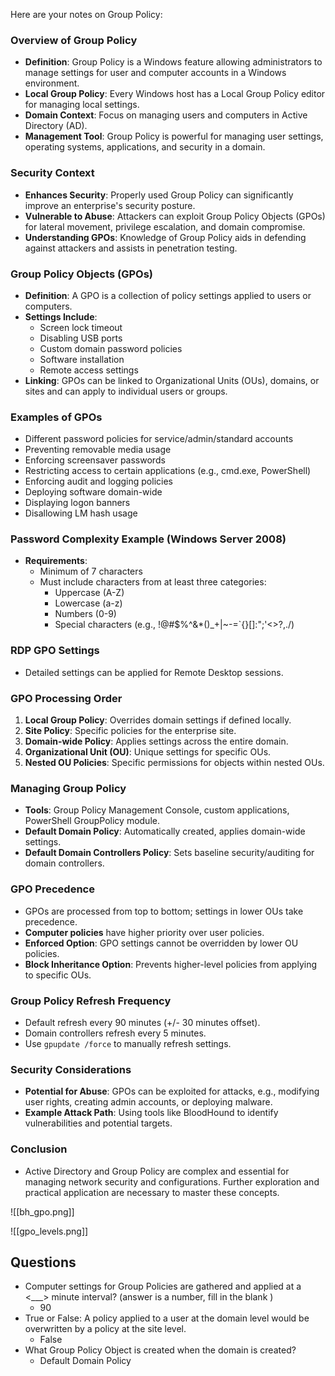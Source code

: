 Here are your notes on Group Policy:

### Overview of Group Policy
- **Definition**: Group Policy is a Windows feature allowing administrators to manage settings for user and computer accounts in a Windows environment.
- **Local Group Policy**: Every Windows host has a Local Group Policy editor for managing local settings.
- **Domain Context**: Focus on managing users and computers in Active Directory (AD).
- **Management Tool**: Group Policy is powerful for managing user settings, operating systems, applications, and security in a domain.

### Security Context
- **Enhances Security**: Properly used Group Policy can significantly improve an enterprise's security posture.
- **Vulnerable to Abuse**: Attackers can exploit Group Policy Objects (GPOs) for lateral movement, privilege escalation, and domain compromise.
- **Understanding GPOs**: Knowledge of Group Policy aids in defending against attackers and assists in penetration testing.

### Group Policy Objects (GPOs)
- **Definition**: A GPO is a collection of policy settings applied to users or computers.
- **Settings Include**:
  - Screen lock timeout
  - Disabling USB ports
  - Custom domain password policies
  - Software installation
  - Remote access settings
- **Linking**: GPOs can be linked to Organizational Units (OUs), domains, or sites and can apply to individual users or groups.

### Examples of GPOs
- Different password policies for service/admin/standard accounts
- Preventing removable media usage
- Enforcing screensaver passwords
- Restricting access to certain applications (e.g., cmd.exe, PowerShell)
- Enforcing audit and logging policies
- Deploying software domain-wide
- Displaying logon banners
- Disallowing LM hash usage

### Password Complexity Example (Windows Server 2008)
- **Requirements**:
  - Minimum of 7 characters
  - Must include characters from at least three categories:
    - Uppercase (A-Z)
    - Lowercase (a-z)
    - Numbers (0-9)
    - Special characters (e.g., !@#$%^&*()_+|~-=`{}[]:";'<>?,./)

### RDP GPO Settings
- Detailed settings can be applied for Remote Desktop sessions.

### GPO Processing Order
1. **Local Group Policy**: Overrides domain settings if defined locally.
2. **Site Policy**: Specific policies for the enterprise site.
3. **Domain-wide Policy**: Applies settings across the entire domain.
4. **Organizational Unit (OU)**: Unique settings for specific OUs.
5. **Nested OU Policies**: Specific permissions for objects within nested OUs.

### Managing Group Policy
- **Tools**: Group Policy Management Console, custom applications, PowerShell GroupPolicy module.
- **Default Domain Policy**: Automatically created, applies domain-wide settings.
- **Default Domain Controllers Policy**: Sets baseline security/auditing for domain controllers.

### GPO Precedence
- GPOs are processed from top to bottom; settings in lower OUs take precedence.
- **Computer policies** have higher priority over user policies.
- **Enforced Option**: GPO settings cannot be overridden by lower OU policies.
- **Block Inheritance Option**: Prevents higher-level policies from applying to specific OUs.

### Group Policy Refresh Frequency
- Default refresh every 90 minutes (+/- 30 minutes offset).
- Domain controllers refresh every 5 minutes.
- Use `gpupdate /force` to manually refresh settings.

### Security Considerations
- **Potential for Abuse**: GPOs can be exploited for attacks, e.g., modifying user rights, creating admin accounts, or deploying malware.
- **Example Attack Path**: Using tools like BloodHound to identify vulnerabilities and potential targets.

### Conclusion
- Active Directory and Group Policy are complex and essential for managing network security and configurations. Further exploration and practical application are necessary to master these concepts.

![[bh_gpo.png]]


![[gpo_levels.png]]


## Questions
- Computer settings for Group Policies are gathered and applied at a <___> minute interval? (answer is a number, fill in the blank )
	- 90
- True or False: A policy applied to a user at the domain level would be overwritten by a policy at the site level.
	- False
- What Group Policy Object is created when the domain is created?
	- Default Domain Policy